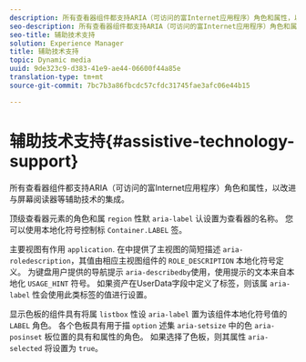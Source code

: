 ```yaml
---
description: 所有查看器组件都支持ARIA（可访问的富Internet应用程序）角色和属性，以改进与屏幕阅读器等辅助技术的集成。
seo-description: 所有查看器组件都支持ARIA（可访问的富Internet应用程序）角色和属性，以改进与屏幕阅读器等辅助技术的集成。
seo-title: 辅助技术支持
solution: Experience Manager
title: 辅助技术支持
topic: Dynamic media
uuid: 9de323c9-d383-41e9-ae44-06600f44a85e
translation-type: tm+mt
source-git-commit: 7bc7b3a86fbcdc57cfdc31745fae3afc06e44b15

---
```



# 辅助技术支持{#assistive-technology-support}

所有查看器组件都支持ARIA（可访问的富Internet应用程序）角色和属性，以改进与屏幕阅读器等辅助技术的集成。

顶级查看器元素的角色和属 `region` 性默 `aria-label` 认设置为查看器的名称。 您可以使用本地化符号控制标 `Container.LABEL` 签。

主要视图有作用 `application`. 在中提供了主视图的简短描述 `aria-roledescription`，其值由相应主视图组件的 `ROLE_DESCRIPTION` 本地化符号定义。 为键盘用户提供的导航提示 `aria-describedby`使用，使用提示的文本来自本地化 `USAGE_HINT` 符号。 如果资产在UserData字段中定义了标签，则该属 `aria-label` 性会使用此类标签的值进行设置。

显示色板的组件具有将属 `listbox` 性设 `aria-label` 置为该组件本地化符号值的 `LABEL` 角色。 各个色板具有用于描 `option` 述集 `aria-setsize` 中的色 `aria-posinset` 板位置的具有和属性的角色。 如果选择了色板，则其属性 `aria-selected` 将设置为 `true`。
